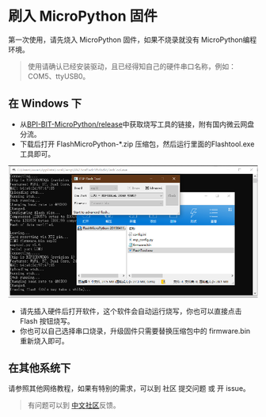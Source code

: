刷入 MicroPython 固件
=====================

第一次使用，请先烧入 MicroPython 固件，如果不烧录就没有 MicroPython编程环境。

> 使用请确认已经安装驱动，且已经得知自己的硬件串口名称，例如：COM5、ttyUSB0。

在 Windows 下
-------------

-   从[BPI-BIT-MicroPython/release](https://github.com/BPI-STEAM/BPI-BIT-MicroPython/releases/tag/FlashTool)中获取烧写工具的链接，附有国内微云网盘分流。
-   下载后打开 FlashMicroPython-\*.zip 压缩包，然后运行里面的Flashtool.exe 工具即可。

![](../../assets/micropython/basic/flash_mpy/flash_mpy.png)

-   请先插入硬件后打开软件，这个软件会自动运行烧写，你也可以直接点击 Flash 按钮烧写。
-   你也可以自己选择串口烧录，升级固件只需要替换压缩包中的 firmware.bin 重新烧入即可。

在其他系统下
--------------

请参照其他网络教程，如果有特别的需求，可以到 社区 提交问题 或 开 issue。

> 有问题可以到 [中文社区](https://forum.banana-pi.org.cn/c/bpi-bit)反馈。
